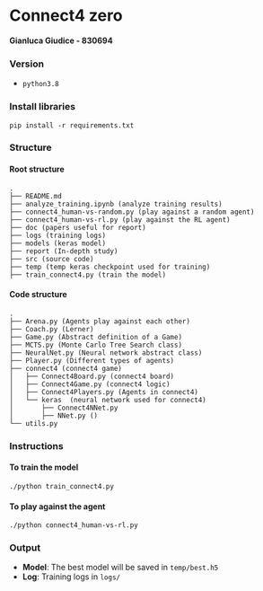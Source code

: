 # Connect4 zero
**Gianluca Giudice - 830694**

### Version
- `python3.8`

### Install libraries
```
pip install -r requirements.txt
```
### Structure

#### Root structure
```
.
├── README.md
├── analyze_training.ipynb (analyze training results)
├── connect4_human-vs-random.py (play against a random agent)
├── connect4_human-vs-rl.py (play against the RL agent)
├── doc (papers useful for report)
├── logs (training logs)
├── models (keras model)
├── report (In-depth study)
├── src (source code)
├── temp (temp keras checkpoint used for training)
├── train_connect4.py (train the model)
```
#### Code structure
```
.
├── Arena.py (Agents play against each other)
├── Coach.py (Lerner)
├── Game.py (Abstract definition of a Game)
├── MCTS.py (Monte Carlo Tree Search class)
├── NeuralNet.py (Neural network abstract class)
├── Player.py (Different types of agents)
├── connect4 (connect4 game)
│   ├── Connect4Board.py (connect4 board)
│   ├── Connect4Game.py (connect4 logic)
│   ├── Connect4Players.py (Agents in connect4)
│   └── keras  (neural network used for connect4)
│       ├── Connect4NNet.py
│       ├── NNet.py ()
└── utils.py
```
### Instructions
#### To train the model
```
./python train_connect4.py
```

#### To play against the agent
```
./python connect4_human-vs-rl.py
```
### Output
- **Model**: The best model will be saved in `temp/best.h5`
- **Log**: Training logs in `logs/`